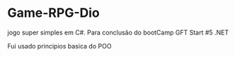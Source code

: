 # Game-RPG-Dio
jogo super simples em C#. Para conclusão do bootCamp GFT Start #5 .NET

Fui usado principios basica do POO

